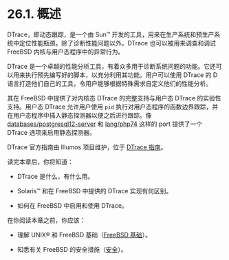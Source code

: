 # 26.1. 概述

DTrace，即动态跟踪，是一个由 Sun™ 开发的工具，用来在生产系统和预生产系统中定位性能瓶颈。除了诊断性能问题以外，DTrace 也可以被用来调查和调试 FreeBSD 内核与用户态程序中的异常行为。

DTrace 是一个卓越的性能分析工具，有着众多用于诊断系统问题的功能。它还可以用来执行预先编写好的脚本，以充分利用其功能。用户可以使用 DTrace 的 D 语言打造他们自己的工具，令用户能够根据特殊需求自定义他们的性能分析。

其在 FreeBSD 中提供了对内核态 DTrace 的完整支持与用户态 DTrace 的实验性支持。用户态 DTrace 允许用户使用 `pid` 执行对用户态程序的函数边界跟踪，并在用户态程序中插入静态探测器以便之后进行跟踪。像 [databases/postgresql12-server](https://cgit.freebsd.org/ports/tree/databases/postgresql12-server/pkg-descr) 和 [lang/php74](https://cgit.freebsd.org/ports/tree/lang/php74/pkg-descr) 这样的 port 提供了一个 DTrace 选项来启用静态探测器。

DTrace 官方指南由 Illumos 项目维护，位于 [DTrace 指南](http://dtrace.org/guide)。

读完本章后，你将知道：

- DTrace 是什么，有什么用。

- Solaris™ 和在 FreeBSD 中提供的 DTrace 实现有何区别。

- 如何在 FreeBSD 中启用和使用 DTrace。

在你阅读本章之前，你应该：

- 理解 UNIX® 和 FreeBSD 基础（[FreeBSD 基础](https://docs.freebsd.org/en/books/handbook/basics/index.html#basics)）。

- 知悉有关 FreeBSD 的安全措施（[安全](https://docs.freebsd.org/en/books/handbook/security/index.html#security)）。
